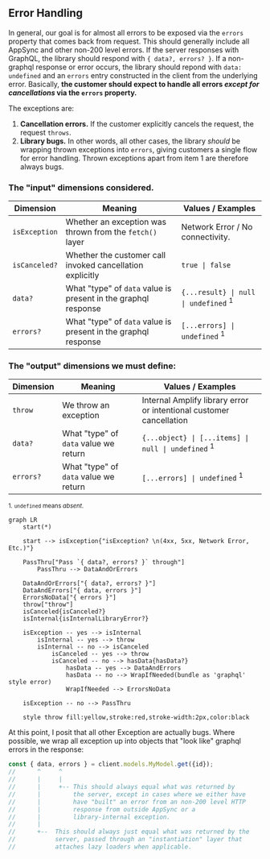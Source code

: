 ## Error Handling

In general, our goal is for almost all errors to be exposed via the `errors` property that comes back from request. This should generally include all AppSync and other non-200 level errors. If the server responses with GraphQL, the library should respond with `{ data?, errors? }`. If a non-graphql response or error occurs, the library should repond with `data: undefined` and an `errors` entry constructed in the client from the underlying error. Basically, **the customer should expect to handle all errors *except for cancellations* via the `errors` property.**

The exceptions are:

1. **Cancellation errors.** If the customer explicitly cancels the request, the request `throws`.
2. **Library bugs.** In other words, all other cases, the library *should* be wrapping thrown exceptions into `errors`, giving customers a single flow for error handling. Thrown exceptions apart from item 1 are therefore always bugs.

### The "input" dimensions considered.

| Dimension | Meaning | Values / Examples |
| -- | -- | -- |
| `isException` | Whether an exception was thrown from the `fetch()` layer | Network Error / No connectivity. |
| `isCanceled?` | Whether the customer call invoked cancellation explicitly | `true \| false` |
| `data?` | What "type" of `data` value is present in the graphql response | `{...result} \| null \| undefined` <sup>1</sup> |
| `errors?` | What "type" of `data` value is present in the graphql response | `[...errors] \| undefined` <sup>1</sup> |

### The "output" dimensions we must define:

| Dimension | Meaning | Values / Examples |
| -- | -- | -- |
| `throw` | We throw an exception | Internal Amplify library error or intentional customer cancellation |
| `data?` | What "type" of `data` value we return | `{...object} \| [...items] \| null \| undefined` <sup>1</sup> |
| `errors?` | What "type" of `data` value we return | `[...errors] \| undefined` <sup>1</sup> |


<sup>1. `undefined` means *absent*.</sup>

```mermaid
graph LR
    start(*)
    
    start --> isException{"isException? \n(4xx, 5xx, Network Error, Etc.)"}
    
    PassThru["Pass `{ data?, errors? }` through"]
        PassThru --> DataAndOrErrors
        
    DataAndOrErrors["{ data?, errors? }"]
    DataAndErrors["{ data, errors }"]
    ErrorsNoData["{ errors }"]
    throw["throw"]
    isCanceled{isCanceled?}
    isInternal{isInternalLibraryError?}
    
    isException -- yes --> isInternal
        isInternal -- yes --> throw
        isInternal -- no --> isCanceled
            isCanceled -- yes --> throw
            isCanceled -- no --> hasData{hasData?}
                hasData -- yes --> DataAndErrors
                hasData -- no --> WrapIfNeeded(bundle as 'graphql' style error)
                WrapIfNeeded --> ErrorsNoData
        
    isException -- no --> PassThru
    
    style throw fill:yellow,stroke:red,stroke-width:2px,color:black
```

At this point, I posit that all other Exception are actually bugs. Where possible, we wrap all exception up into objects that "look like" graphql errors in the response:

```typescript
const { data, errors } = client.models.MyModel.get({id});
//      ^     ^
//      |     |
//      |     +-- This should always equal what was returned by
//      |         the server, except in cases where we either have
//      |         have "built" an error from an non-200 level HTTP
//      |         response from outside AppSync or a
//      |         library-internal exception.
//      |
//      +--  This should always just equal what was returned by the
//           server, passed through an "instantiation" layer that
//           attaches lazy loaders when applicable.
```